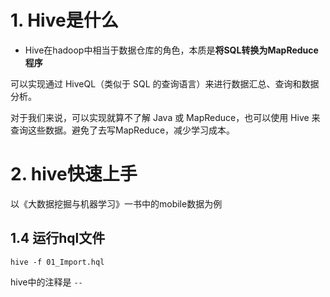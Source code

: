 # 1. Hive是什么
- Hive在hadoop中相当于数据仓库的角色，本质是**将SQL转换为MapReduce程序**

可以实现通过 HiveQL（类似于 SQL 的查询语言）来进行数据汇总、查询和数据分析。

对于我们来说，可以实现就算不了解 Java 或 MapReduce，也可以使用 Hive 来查询这些数据。避免了去写MapReduce，减少学习成本。

# 2. hive快速上手
以《大数据挖掘与机器学习》一书中的mobile数据为例

## 1.4 运行hql文件
`hive -f 01_Import.hql`

 hive中的注释是 `--`
